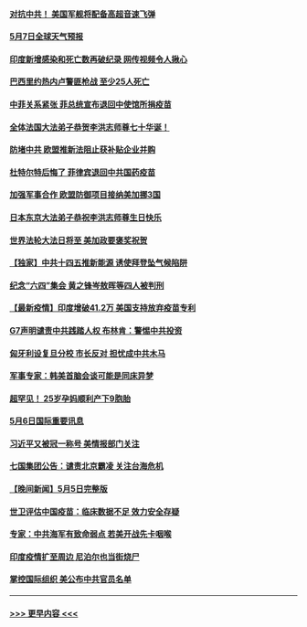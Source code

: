 #### [对抗中共！ 美国军舰将配备高超音速飞弹](../pages/prog202/a103112006.md?t=05070901) 
#### [5月7日全球天气预报](../pages/prog202/a103112454.md?t=05070901) 
#### [印度新增感染和死亡数再破纪录 网传视频令人揪心](../pages/prog202/a103112342.md?t=05070901) 
#### [巴西里约热内卢警匪枪战 至少25人死亡](../pages/prog202/a103112412.md?t=05070901) 
#### [中菲关系紧张 菲总统宣布退回中使馆所捐疫苗](../pages/prog202/a103112325.md?t=05070901) 
#### [全体法国大法弟子恭贺李洪志师尊七十华诞！](../pages/prog202/a103112374.md?t=05070901) 
#### [防堵中共 欧盟推新法阻止获补贴企业并购](../pages/prog202/a103112326.md?t=05070901) 
#### [杜特尔特后悔了 菲律宾退回中共国药疫苗](../pages/prog202/a103112356.md?t=05070901) 
#### [加强军事合作 欧盟防御项目接纳美加挪3国](../pages/prog202/a103112134.md?t=05070901) 
#### [日本东京大法弟子恭祝李洪志师尊生日快乐](../pages/prog202/a103112305.md?t=05070901) 
#### [世界法轮大法日将至 美加政要褒奖祝贺](../pages/prog202/a103112218.md?t=05070901) 
#### [【独家】中共十四五推新能源 诱使拜登坠气候陷阱](../pages/prog202/a103112239.md?t=05070901) 
#### [纪念“六四”集会 黄之锋岑敖晖等四人被判刑](../pages/prog202/a103112241.md?t=05070901) 
#### [【最新疫情】印度增破41.2万 美国支持放弃疫苗专利](../pages/prog202/a103112243.md?t=05070901) 
#### [G7声明谴责中共践踏人权 布林肯：警惕中共投资](../pages/prog202/a103112201.md?t=05070901) 
#### [匈牙利设复旦分校 市长反对 担忧成中共木马](../pages/prog202/a103112179.md?t=05070901) 
#### [军事专家：韩美首脑会谈可能是同床异梦](../pages/prog202/a103112141.md?t=05070901) 
#### [超罕见！ 25岁孕妈顺利产下9胞胎](../pages/prog202/a103111915.md?t=05070901) 
#### [5月6日国际重要讯息](../pages/prog202/a103111965.md?t=05070901) 
#### [习近平又被冠一称号 美情报部门关注](../pages/prog202/a103111921.md?t=05070901) 
#### [七国集团公告：谴责北京霸凌 关注台海危机](../pages/prog202/a103111840.md?t=05070901) 
#### [【晚间新闻】5月5日完整版](../pages/prog202/a103111782.md?t=05070901) 
#### [世卫评估中国疫苗：临床数据不足 效力安全存疑](../pages/prog202/a103111836.md?t=05070901) 
#### [专家：中共海军有致命弱点 若美开战先卡咽喉](../pages/prog202/a103111807.md?t=05070901) 
#### [印度疫情扩至周边 尼泊尔也当街烧尸](../pages/prog202/a103111613.md?t=05070901) 
#### [掌控国际组织 美公布中共官员名单](../pages/prog202/a103111427.md?t=05070901) 

----
#### [ >>> 更早内容 <<< ](../indexes/prog202-earlier.md)

